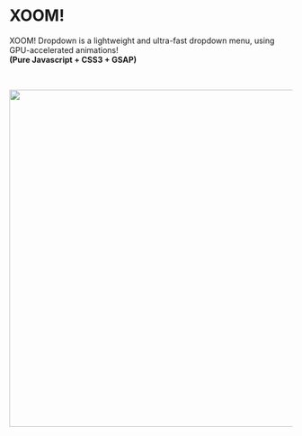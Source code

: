 # XOOM!
XOOM! Dropdown is a lightweight and ultra-fast dropdown menu, using GPU-accelerated animations!
<br /><b>(Pure Javascript + CSS3 + GSAP)</b>

<br />

<a href="https://www.youtube.com/watch?v=oMqoNZ0hv70&feature=youtu.be" target="_blank"><img src="http://img.youtube.com/vi/oMqoNZ0hv70/maxresdefault.jpg" width="600" /></a>
